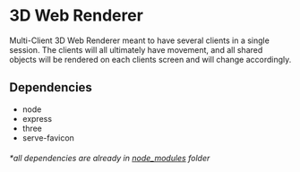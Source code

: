 # 3D Web Renderer
<a>Multi-Client 3D Web Renderer meant to have several clients in a single session. The clients will all ultimately have movement, and all shared objects will be rendered on each clients screen and will change accordingly.</a>
## Dependencies
<ul>
    <li>node</li>
    <li>express</li>
    <li>three</li>
    <li>serve-favicon</li>
</ul>

###### *all dependencies are already in [node_modules](https://github.com/Erasmusss/3D-Multiclient-WebGL-Renderer/tree/master/node_modules) folder

